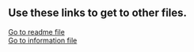 ## Use these links to get to other files.

[Go to readme file](README.md)  
[Go to information file](infofile.md)
